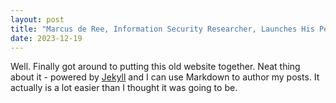 ```yaml
---
layout: post
title: "Marcus de Ree, Information Security Researcher, Launches His Personal Website"
date: 2023-12-19
---
```


Well. Finally got around to putting this old website together.
Neat thing about it - powered by [Jekyll](http://jekyllrb.com) and I can use Markdown to author my posts.
It actually is a lot easier than I thought it was going to be.
